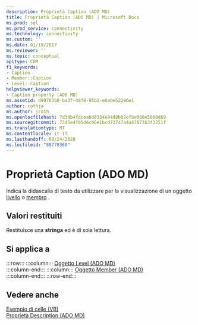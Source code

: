 ```yaml
---
description: Proprietà Caption (ADO MD)
title: Proprietà Caption (ADO MD) | Microsoft Docs
ms.prod: sql
ms.prod_service: connectivity
ms.technology: connectivity
ms.custom: ''
ms.date: 01/19/2017
ms.reviewer: ''
ms.topic: conceptual
apitype: COM
f1_keywords:
- Caption
- Member::Caption
- Level::Caption
helpviewer_keywords:
- Caption property [ADO MD]
ms.assetid: d90763b8-ba3f-48f8-95b2-e6a0e52296e1
author: rothja
ms.author: jroth
ms.openlocfilehash: 7d30b4fdcea6d8334e94d8b02ef8e060e5060d69
ms.sourcegitcommit: 7345e4f05d6c06e1bcd73747a4a47873b3f3251f
ms.translationtype: MT
ms.contentlocale: it-IT
ms.lasthandoff: 08/24/2020
ms.locfileid: "88778360"
---
```

# <a name="caption-property-ado-md"></a>Proprietà Caption (ADO MD)
Indica la didascalia di testo da utilizzare per la visualizzazione di un oggetto [livello](./level-object-ado-md.md) o [membro](./member-object-ado-md.md) .  
  
## <a name="return-values"></a>Valori restituiti  
 Restituisce una **stringa** ed è di sola lettura.  
  
## <a name="applies-to"></a>Si applica a  

:::row:::
    :::column:::
        [Oggetto Level (ADO MD)](./level-object-ado-md.md)  
    :::column-end:::
    :::column:::
        [Oggetto Member (ADO MD)](./member-object-ado-md.md)  
    :::column-end:::
:::row-end:::

## <a name="see-also"></a>Vedere anche  
 [Esempio di celle (VB)](./cellset-example-vb.md)   
 [Proprietà Description (ADO MD)](./description-property-ado-md.md)